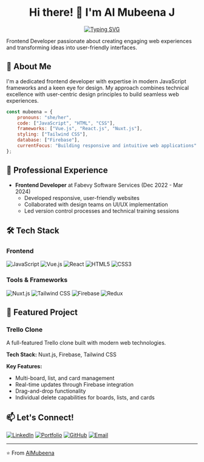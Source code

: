 <div align="center">
  
# Hi there! 👋 I'm Al Mubeena J

<p align="center">
  <a href="https://git.io/typing-svg">
    <img src="https://readme-typing-svg.herokuapp.com?font=Fira+Code&pause=1000&center=true&width=435&lines=Frontend+Developer;UI%2FUX+Enthusiast;Creative+Problem+Solver" alt="Typing SVG" />
  </a>
</p>
</div>

Frontend Developer passionate about creating engaging web experiences and transforming ideas into user-friendly interfaces.

## 🚀 About Me

I'm a dedicated frontend developer with expertise in modern JavaScript frameworks and a keen eye for design. My approach combines technical excellence with user-centric design principles to build seamless web experiences.

```javascript
const mubeena = {
    pronouns: "she/her",
    code: ["JavaScript", "HTML", "CSS"],
    frameworks: ["Vue.js", "React.js", "Nuxt.js"],
    styling: ["Tailwind CSS"],
    database: ["Firebase"],
    currentFocus: "Building responsive and intuitive web applications"
};
```

## 💼 Professional Experience

- **Frontend Developer** at Fabevy Software Services (Dec 2022 - Mar 2024)
  - Developed responsive, user-friendly websites
  - Collaborated with design teams on UI/UX implementation
  - Led version control processes and technical training sessions

## 🛠️ Tech Stack

### Frontend
![JavaScript](https://img.shields.io/badge/-JavaScript-F7DF1E?style=flat-square&logo=javascript&logoColor=black)
![Vue.js](https://img.shields.io/badge/-Vue.js-4FC08D?style=flat-square&logo=vue.js&logoColor=white)
![React](https://img.shields.io/badge/-React-61DAFB?style=flat-square&logo=react&logoColor=black)
![HTML5](https://img.shields.io/badge/-HTML5-E34F26?style=flat-square&logo=html5&logoColor=white)
![CSS3](https://img.shields.io/badge/-CSS3-1572B6?style=flat-square&logo=css3&logoColor=white)

### Tools & Frameworks
![Nuxt.js](https://img.shields.io/badge/-Nuxt.js-00DC82?style=flat-square&logo=nuxt.js&logoColor=white)
![Tailwind CSS](https://img.shields.io/badge/-Tailwind%20CSS-38B2AC?style=flat-square&logo=tailwind-css&logoColor=white)
![Firebase](https://img.shields.io/badge/-Firebase-FFCA28?style=flat-square&logo=firebase&logoColor=black)
![Redux](https://img.shields.io/badge/-Redux-764ABC?style=flat-square&logo=redux&logoColor=white)

## 🌟 Featured Project

### Trello Clone
A full-featured Trello clone built with modern web technologies.

**Tech Stack:** Nuxt.js, Firebase, Tailwind CSS

**Key Features:**
- Multi-board, list, and card management
- Real-time updates through Firebase integration
- Drag-and-drop functionality
- Individual delete capabilities for boards, lists, and cards

## 📫 Let's Connect!

[![LinkedIn](https://img.shields.io/badge/-LinkedIn-0A66C2?style=flat-square&logo=linkedin&logoColor=white)](https://linkedin.com/in/AlMubeena)
[![Portfolio](https://img.shields.io/badge/-Portfolio-000000?style=flat-square&logo=safari&logoColor=white)](https://PersonalPortfolio)
[![GitHub](https://img.shields.io/badge/-GitHub-181717?style=flat-square&logo=github&logoColor=white)](https://github.com/Mubeejahir)
[![Email](https://img.shields.io/badge/-Email-EA4335?style=flat-square&logo=gmail&logoColor=white)](mailto:mubee.jahir@gmail.com)

---

⭐️ From [AlMubeena](https://github.com/Mubeejahir)
